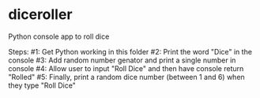 # diceroller
Python console app to roll dice


Steps: 
    #1: Get Python working in this folder
    #2: Print the word "Dice" in the console
    #3: Add random number genator and print a single number in console
    #4: Allow user to input "Roll Dice" and then have console return "Rolled"
    #5: Finally, print a random dice number (between 1 and 6) when they type "Roll Dice"